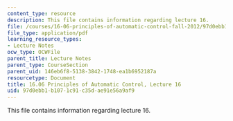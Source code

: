 ```yaml
---
content_type: resource
description: This file contains information regarding lecture 16.
file: /courses/16-06-principles-of-automatic-control-fall-2012/97d0ebb1b1071c91c35dae91e56a9af9_MIT16_06F12_Lecture_16.pdf
file_type: application/pdf
learning_resource_types:
- Lecture Notes
ocw_type: OCWFile
parent_title: Lecture Notes
parent_type: CourseSection
parent_uid: 146eb6f8-5138-3842-1748-ea1b6952187a
resourcetype: Document
title: 16.06 Principles of Automatic Control, Lecture 16
uid: 97d0ebb1-b107-1c91-c35d-ae91e56a9af9
---
```

This file contains information regarding lecture 16.

